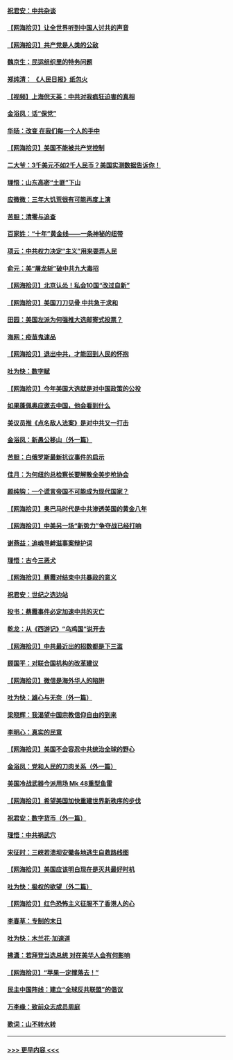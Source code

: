 #### [祝君安：中共杂谈](../pages/nsc993/n12366076.md?t=08300151) 
#### [【网海拾贝】让全世界听到中国人讨共的声音](../pages/nsc993/n12365569.md?t=08300151) 
#### [【网海拾贝】共产党是人类的公敌](../pages/nsc993/n12363182.md?t=08300151) 
#### [魏京生：民运组织里的特务问题](../pages/nsc993/n12363010.md?t=08300151) 
#### [郑纯清： 《人民日报》纸包火](../pages/nsc993/n12362706.md?t=08300151) 
#### [【视频】上海倪天英：中共对我疯狂迫害的真相](../pages/nsc993/n12356341.md?t=08300151) 
#### [金浴凤：话“保党”](../pages/nsc993/n12361867.md?t=08300151) 
#### [华旸：改变 在我们每一个人的手中](../pages/nsc993/n12361774.md?t=08300151) 
#### [【网海拾贝】美国不能被共产党控制](../pages/nsc993/n12360271.md?t=08300151) 
#### [二大爷：3千美元不如2千人民币？美国实测数据告诉你！](../pages/nsc993/n12358563.md?t=08300151) 
#### [理悟：山东高密“土匪”下山](../pages/nsc993/n12358535.md?t=08300151) 
#### [应微微：三年大饥荒很有可能再度上演](../pages/nsc993/n12358523.md?t=08300151) 
#### [苦胆：清零与追查](../pages/nsc993/n12358501.md?t=08300151) 
#### [百家姓：“十年”黄金线——一条神秘的纽带](../pages/nsc993/n12358319.md?t=08300151) 
#### [项云：中共权力决定“主义”用来耍弄人民](../pages/nsc993/n12358172.md?t=08300151) 
#### [俞元：美“屠龙斩”破中共九大毒招](../pages/nsc993/n12357822.md?t=08300151) 
#### [【网海拾贝】北京认怂！私会10国“改过自新”](../pages/nsc993/n12357784.md?t=08300151) 
#### [【网海拾贝】美国刀刀见骨 中共急于求和](../pages/nsc993/n12355511.md?t=08300151) 
#### [田园：美国左派为何强推大选邮寄式投票？](../pages/nsc993/n12352963.md?t=08300151) 
#### [海网：疫苗鬼速品](../pages/nsc993/n12354438.md?t=08300151) 
#### [【网海拾贝】退出中共，才能回到人民的怀抱](../pages/nsc993/n12352634.md?t=08300151) 
#### [吐为快：数字赋](../pages/nsc993/n12352317.md?t=08300151) 
#### [【网海拾贝】今年美国大选就是对中国政策的公投](../pages/nsc993/n12350973.md?t=08300151) 
#### [如果蓬佩奥应邀去中国，他会看到什么](../pages/nsc993/n12350945.md?t=08300151) 
#### [美议员推《点名敌人法案》是对中共又一打击](../pages/nsc993/n12350765.md?t=08300151) 
#### [金浴凤：新愚公移山（外一篇）](../pages/nsc993/n12350253.md?t=08300151) 
#### [苦胆：白俄罗斯最新抗议事件的启示](../pages/nsc993/n12349989.md?t=08300151) 
#### [佳月：为何纽约总检察长要解散全美步枪协会](../pages/nsc993/n12349939.md?t=08300151) 
#### [颜纯钩：一个谎言帝国不可能成为现代国家？](../pages/nsc993/n12349898.md?t=08300151) 
#### [【网海拾贝】奥巴马时代是中共渗透美国的黄金八年](../pages/nsc993/n12349284.md?t=08300151) 
#### [【网海拾贝】中美另一场“新势力”争夺战已经打响](../pages/nsc993/n12346998.md?t=08300151) 
#### [谢燕益：追魂寻衅滋事案辩护词](../pages/nsc993/n12346892.md?t=08300151) 
#### [理悟：古今三恶犬](../pages/nsc993/n12345190.md?t=08300151) 
#### [【网海拾贝】蔡霞对结束中共暴政的意义](../pages/nsc993/n12344263.md?t=08300151) 
#### [祝君安：世纪之选边站](../pages/nsc993/n12342382.md?t=08300151) 
#### [投书：蔡霞事件必定加速中共的灭亡](../pages/nsc993/n12341881.md?t=08300151) 
#### [乾龙：从《西游记》“乌鸡国”说开去](../pages/nsc993/n12341690.md?t=08300151) 
#### [【网海拾贝】中共最近出的招数都是下三滥](../pages/nsc993/n12341593.md?t=08300151) 
#### [顾国平：对联合国机构的改革建议](../pages/nsc993/n12339928.md?t=08300151) 
#### [【网海拾贝】微信是海外华人的陷阱](../pages/nsc993/n12338868.md?t=08300151) 
#### [吐为快：雄心与无奈（外一篇）](../pages/nsc993/n12338132.md?t=08300151) 
#### [梁晓辉：我渴望中国宗教信仰自由的到来](../pages/nsc993/n12336657.md?t=08300151) 
#### [李明心：真实的民意](../pages/nsc993/n12336089.md?t=08300151) 
#### [【网海拾贝】美国不会容忍中共统治全球的野心](../pages/nsc993/n12336063.md?t=08300151) 
#### [金浴凤：党和人民的刀肉关系（外一篇）](../pages/nsc993/n12335834.md?t=08300151) 
#### [美国冷战武器今派用场 Mk 48重型鱼雷](../pages/nsc993/n12335354.md?t=08300151) 
#### [【网海拾贝】希望美国加快重建世界新秩序的步伐](../pages/nsc993/n12334224.md?t=08300151) 
#### [祝君安：数字货币（外一篇）](../pages/nsc993/n12334186.md?t=08300151) 
#### [理悟：中共祸武穴](../pages/nsc993/n12333962.md?t=08300151) 
#### [宋征时：三峡若溃坝安徽各地逃生自救路线图](../pages/nsc993/n12332450.md?t=08300151) 
#### [【网海拾贝】美国应该明白现在是灭共最好时机](../pages/nsc993/n12332313.md?t=08300151) 
#### [吐为快：极权的欲望（外二篇）](../pages/nsc993/n12332089.md?t=08300151) 
#### [【网海拾贝】红色恐怖主义征服不了香港人的心](../pages/nsc993/n12329296.md?t=08300151) 
#### [李春草：专制的末日](../pages/nsc993/n12329079.md?t=08300151) 
#### [吐为快：木兰花‧加速道](../pages/nsc993/n12327366.md?t=08300151) 
#### [拂潇：若拜登当选总统 对在美华人会有何影响](../pages/nsc993/n12295996.md?t=08300151) 
#### [【网海拾贝】“苹果一定撑落去！”](../pages/nsc993/n12326784.md?t=08300151) 
#### [民主中国阵线：建立“全球反共联盟”的倡议](../pages/nsc993/n12324177.md?t=08300151) 
#### [万李缘：致前众志成员周庭](../pages/nsc993/n12324635.md?t=08300151) 
#### [歌词：山不转水转](../pages/nsc993/n12324599.md?t=08300151) 

----
#### [ >>> 更早内容 <<< ](../indexes/nsc993-earlier.md)
